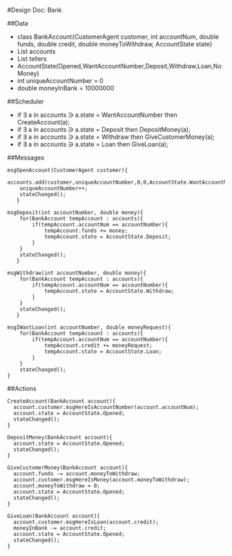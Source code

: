 #Design Doc: Bank

##Data
 + class BankAccount{CustomerAgent customer, int accountNum, double funds, double credit, double moneyToWithdraw, AccountState state}
 + List<BankAccount> accounts
 + List<BankTellerAgent> tellers
 + AccountState(Opened,WantAccountNumber,Deposit,Withdraw,Loan,NoMoney)
 + int uniqueAccountNumber = 0
 + double moneyInBank = 10000000
	
##Scheduler
 + if ∃ a in accounts ∋ a.state = WantAccountNumber
	then CreateAccount(a);
 + if ∃ a in accounts ∋ a.state = Deposit
	then DepositMoney(a);
 + if ∃ a in accounts ∋ a.state = Withdraw
	then GiveCustomerMoney(a);
 + if ∃ a in accounts ∋ a.state = Loan
	then GiveLoan(a);

##Messages
```
msgOpenAccount(CustomerAgent customer){
	accounts.add(customer,uniqueAccountNumber,0,0,AccountState.WantAccountNumber);
	uniqueAccountNumber++;
	stateChanged();
   }
```
```
msgDeposit(int accountNumber, double money){
	for(BankAccount tempAccount : accounts){
		if(tempAccount.accountNum == accountNumber){
			tempAccount.funds += money;
			tempAccount.state = AccountState.Deposit;
		}
	}
	stateChanged();
   }
```
```
msgWithdraw(int accountNumber, double money){
	for(BankAccount tempAccount : accounts){
		if(tempAccount.accountNum == accountNumber){
			tempAccount.state = AccountState.Withdraw;
		}
	}
	stateChanged();
   }
```
```
msgIWantLoan(int accountNumber, double moneyRequest){
	for(BankAccount tempAccount : accounts){
		if(tempAccount.accountNum == accountNumber){
			tempAccount.credit += moneyRequest;
			tempAccount.state = AccountState.Loan;
		}
	}
	stateChanged();
}
```
##Actions
```
CreateAccount(BankAccount account){
  account.customer.msgHereIsAccountNumber(account.accountNum);
  account.state = AccountState.Opened;
  stateChanged();
}
```
```
DepositMoney(BankAccount account){
  account.state = AccountState.Opened;
  stateChanged();
}
```
```
GiveCustomerMoney(BankAccount account){
  account.funds -= account.moneyToWithdraw;
  account.customer.msgHereIsMoney(account.moneyToWithdraw);            
  account.moneyToWithdraw = 0;
  account.state = AccountState.Opened;
  stateChanged();  
}
```
```
GiveLoan(BankAccount account){
  account.customer.msgHereIsLoan(account.credit);
  moneyInBank -= account.credit;
  account.state = AccountState.Opened;
  stateChanged();
}
```